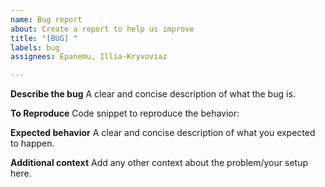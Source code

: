 ```yaml
---
name: Bug report
about: Create a report to help us improve
title: "[BUG] "
labels: bug
assignees: Epanemu, Illia-Kryvoviaz

---
```


**Describe the bug**
A clear and concise description of what the bug is.

**To Reproduce**
Code snippet to reproduce the behavior:

**Expected behavior**
A clear and concise description of what you expected to happen.

**Additional context**
Add any other context about the problem/your setup here.
